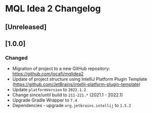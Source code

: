 # MQL Idea 2 Changelog

## [Unreleased]

## [1.0.0]
### Changed
- Migration of project to a new GitHub repository: https://github.com/jocafi/mqlidea2
- Update of project structure using IntelliJ Platform Plugin Template (https://github.com/JetBrains/intellij-platform-plugin-template)
- Update `platformVersion` to `2022.1.2`
- Change since/until build to `211-221.*` (2021.1 - 2022.1)
- Upgrade Gradle Wrapper to `7.4`
- Dependencies - upgrade `org.jetbrains.intellij` to `1.5.2`
